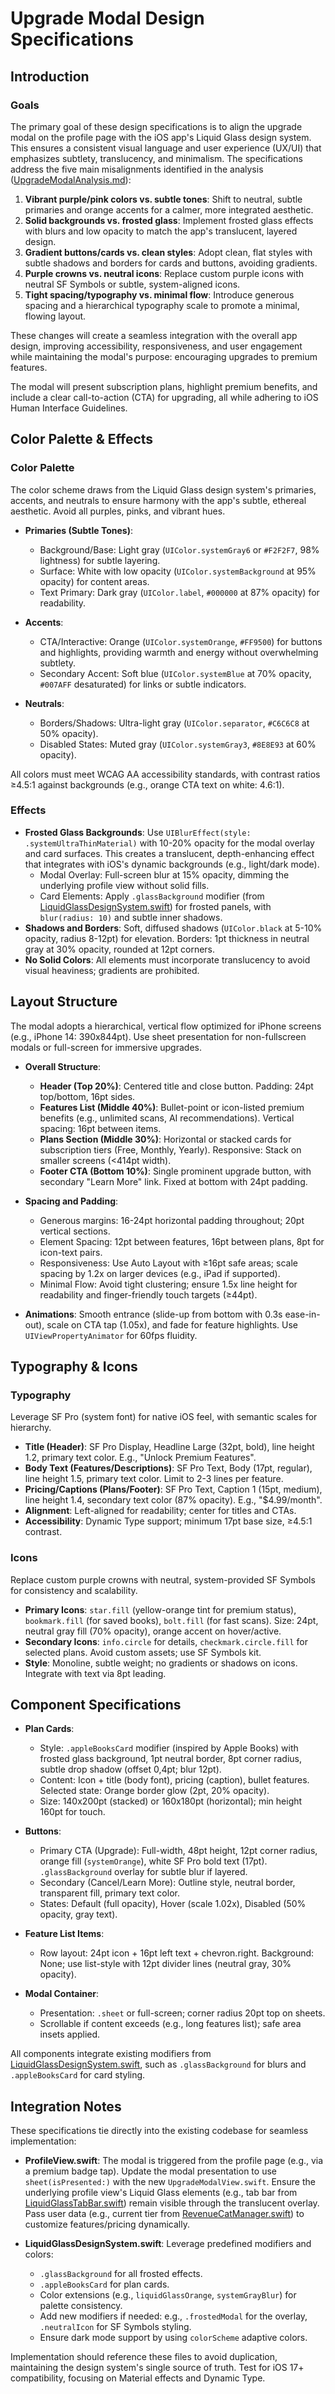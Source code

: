 # Upgrade Modal Design Specifications

## Introduction

### Goals
The primary goal of these design specifications is to align the upgrade modal on the profile page with the iOS app's Liquid Glass design system. This ensures a consistent visual language and user experience (UX/UI) that emphasizes subtlety, translucency, and minimalism. The specifications address the five main misalignments identified in the analysis ([UpgradeModalAnalysis.md](docs/design/UpgradeModalAnalysis.md)):

1. **Vibrant purple/pink colors vs. subtle tones**: Shift to neutral, subtle primaries and orange accents for a calmer, more integrated aesthetic.
2. **Solid backgrounds vs. frosted glass**: Implement frosted glass effects with blurs and low opacity to match the app's translucent, layered design.
3. **Gradient buttons/cards vs. clean styles**: Adopt clean, flat styles with subtle shadows and borders for cards and buttons, avoiding gradients.
4. **Purple crowns vs. neutral icons**: Replace custom purple icons with neutral SF Symbols or subtle, system-aligned icons.
5. **Tight spacing/typography vs. minimal flow**: Introduce generous spacing and a hierarchical typography scale to promote a minimal, flowing layout.

These changes will create a seamless integration with the overall app design, improving accessibility, responsiveness, and user engagement while maintaining the modal's purpose: encouraging upgrades to premium features.

The modal will present subscription plans, highlight premium benefits, and include a clear call-to-action (CTA) for upgrading, all while adhering to iOS Human Interface Guidelines.

## Color Palette & Effects

### Color Palette
The color scheme draws from the Liquid Glass design system's primaries, accents, and neutrals to ensure harmony with the app's subtle, ethereal aesthetic. Avoid all purples, pinks, and vibrant hues.

- **Primaries (Subtle Tones)**:
  - Background/Base: Light gray (`UIColor.systemGray6` or `#F2F2F7`, 98% lightness) for subtle layering.
  - Surface: White with low opacity (`UIColor.systemBackground` at 95% opacity) for content areas.
  - Text Primary: Dark gray (`UIColor.label`, `#000000` at 87% opacity) for readability.

- **Accents**:
  - CTA/Interactive: Orange (`UIColor.systemOrange`, `#FF9500`) for buttons and highlights, providing warmth and energy without overwhelming subtlety.
  - Secondary Accent: Soft blue (`UIColor.systemBlue` at 70% opacity, `#007AFF` desaturated) for links or subtle indicators.

- **Neutrals**:
  - Borders/Shadows: Ultra-light gray (`UIColor.separator`, `#C6C6C8` at 50% opacity).
  - Disabled States: Muted gray (`UIColor.systemGray3`, `#8E8E93` at 60% opacity).

All colors must meet WCAG AA accessibility standards, with contrast ratios ≥4.5:1 against backgrounds (e.g., orange CTA text on white: 4.6:1).

### Effects
- **Frosted Glass Backgrounds**: Use `UIBlurEffect(style: .systemUltraThinMaterial)` with 10-20% opacity for the modal overlay and card surfaces. This creates a translucent, depth-enhancing effect that integrates with iOS's dynamic backgrounds (e.g., light/dark mode).
  - Modal Overlay: Full-screen blur at 15% opacity, dimming the underlying profile view without solid fills.
  - Card Elements: Apply `.glassBackground` modifier (from [LiquidGlassDesignSystem.swift](Sources/LiquidGlassDesignSystem.swift)) for frosted panels, with `blur(radius: 10)` and subtle inner shadows.
- **Shadows and Borders**: Soft, diffused shadows (`UIColor.black` at 5-10% opacity, radius 8-12pt) for elevation. Borders: 1pt thickness in neutral gray at 30% opacity, rounded at 12pt corners.
- **No Solid Colors**: All elements must incorporate translucency to avoid visual heaviness; gradients are prohibited.

## Layout Structure

The modal adopts a hierarchical, vertical flow optimized for iPhone screens (e.g., iPhone 14: 390x844pt). Use sheet presentation for non-fullscreen modals or full-screen for immersive upgrades.

- **Overall Structure**:
  - **Header (Top 20%)**: Centered title and close button. Padding: 24pt top/bottom, 16pt sides.
  - **Features List (Middle 40%)**: Bullet-point or icon-listed premium benefits (e.g., unlimited scans, AI recommendations). Vertical spacing: 16pt between items.
  - **Plans Section (Middle 30%)**: Horizontal or stacked cards for subscription tiers (Free, Monthly, Yearly). Responsive: Stack on smaller screens (<414pt width).
  - **Footer CTA (Bottom 10%)**: Single prominent upgrade button, with secondary "Learn More" link. Fixed at bottom with 24pt padding.

- **Spacing and Padding**:
  - Generous margins: 16-24pt horizontal padding throughout; 20pt vertical sections.
  - Element Spacing: 12pt between features, 16pt between plans, 8pt for icon-text pairs.
  - Responsiveness: Use Auto Layout with ≥16pt safe areas; scale spacing by 1.2x on larger devices (e.g., iPad if supported).
  - Minimal Flow: Avoid tight clustering; ensure 1.5x line height for readability and finger-friendly touch targets (≥44pt).

- **Animations**: Smooth entrance (slide-up from bottom with 0.3s ease-in-out), scale on CTA tap (1.05x), and fade for feature highlights. Use `UIViewPropertyAnimator` for 60fps fluidity.

## Typography & Icons

### Typography
Leverage SF Pro (system font) for native iOS feel, with semantic scales for hierarchy.

- **Title (Header)**: SF Pro Display, Headline Large (32pt, bold), line height 1.2, primary text color. E.g., "Unlock Premium Features".
- **Body Text (Features/Descriptions)**: SF Pro Text, Body (17pt, regular), line height 1.5, primary text color. Limit to 2-3 lines per feature.
- **Pricing/Captions (Plans/Footer)**: SF Pro Text, Caption 1 (15pt, medium), line height 1.4, secondary text color (87% opacity). E.g., "$4.99/month".
- **Alignment**: Left-aligned for readability; center for titles and CTAs.
- **Accessibility**: Dynamic Type support; minimum 17pt base size, ≥4.5:1 contrast.

### Icons
Replace custom purple crowns with neutral, system-provided SF Symbols for consistency and scalability.

- **Primary Icons**: `star.fill` (yellow-orange tint for premium status), `bookmark.fill` (for saved books), `bolt.fill` (for fast scans). Size: 24pt, neutral gray fill (70% opacity), orange accent on hover/active.
- **Secondary Icons**: `info.circle` for details, `checkmark.circle.fill` for selected plans. Avoid custom assets; use SF Symbols kit.
- **Style**: Monoline, subtle weight; no gradients or shadows on icons. Integrate with text via 8pt leading.

## Component Specifications

- **Plan Cards**:
  - Style: `.appleBooksCard` modifier (inspired by Apple Books) with frosted glass background, 1pt neutral border, 8pt corner radius, subtle drop shadow (offset 0,4pt; blur 12pt).
  - Content: Icon + title (body font), pricing (caption), bullet features. Selected state: Orange border glow (2pt, 20% opacity).
  - Size: 140x200pt (stacked) or 160x180pt (horizontal); min height 160pt for touch.

- **Buttons**:
  - Primary CTA (Upgrade): Full-width, 48pt height, 12pt corner radius, orange fill (`systemOrange`), white SF Pro bold text (17pt). `.glassBackground` overlay for subtle blur if layered.
  - Secondary (Cancel/Learn More): Outline style, neutral border, transparent fill, primary text color.
  - States: Default (full opacity), Hover (scale 1.02x), Disabled (50% opacity, gray text).

- **Feature List Items**:
  - Row layout: 24pt icon + 16pt left text + chevron.right. Background: None; use list-style with 12pt divider lines (neutral gray, 30% opacity).

- **Modal Container**:
  - Presentation: `.sheet` or full-screen; corner radius 20pt top on sheets.
  - Scrollable if content exceeds (e.g., long features list); safe area insets applied.

All components integrate existing modifiers from [LiquidGlassDesignSystem.swift](Sources/LiquidGlassDesignSystem.swift), such as `.glassBackground` for blurs and `.appleBooksCard` for card styling.

## Integration Notes

These specifications tie directly into the existing codebase for seamless implementation:

- **ProfileView.swift**: The modal is triggered from the profile page (e.g., via a premium badge tap). Update the modal presentation to use `sheet(isPresented:)` with the new `UpgradeModalView.swift`. Ensure the underlying profile view's Liquid Glass elements (e.g., tab bar from [LiquidGlassTabBar.swift](Sources/LiquidGlassTabBar.swift)) remain visible through the translucent overlay. Pass user data (e.g., current tier from [RevenueCatManager.swift](Sources/RevenueCatManager.swift)) to customize features/pricing dynamically.

- **LiquidGlassDesignSystem.swift**: Leverage predefined modifiers and colors:
  - `.glassBackground` for all frosted effects.
  - `.appleBooksCard` for plan cards.
  - Color extensions (e.g., `liquidGlassOrange`, `systemGrayBlur`) for palette consistency.
  - Add new modifiers if needed: e.g., `.frostedModal` for the overlay, `.neutralIcon` for SF Symbols styling.
  - Ensure dark mode support by using `colorScheme` adaptive colors.

Implementation should reference these files to avoid duplication, maintaining the design system's single source of truth. Test for iOS 17+ compatibility, focusing on Material effects and Dynamic Type.